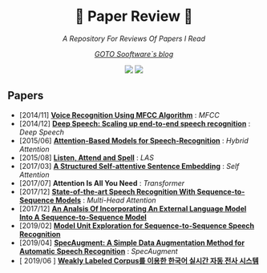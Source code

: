 # <h1 align="center">:star2: Paper Review :star2:</h1>
  
<p align=center><i> A Repository For Reviews Of Papers I Read </i></p>  
<p align=center><i> <a href = "https://sooftware.github.io/">  GOTO Sooftware`s blog   </a> </i></p>  
<p align=center><i> <img src="https://img.shields.io/badge/License-MIT-yellow"> <img src="https://img.shields.io/badge/contributors-welcome-yellowgreen"> </i></p>  
  
## Papers  
* \[2014/11\] [**Voice Recognition Using MFCC Algorithm**](https://blog.naver.com/sooftware/221661644808) : *MFCC*    
* \[2014/12\] [**Deep Speech: Scaling up end-to-end speech recognition**](https://github.com/sh951011/Paper-Review/blob/master/Review/Deep%20Speech-Scaling%20up%20end-to-end%20speech%20recognition.md) : *Deep Speech*  
* \[2015/06\] [**Attention-Based Models for Speech-Recognition**](https://github.com/sh951011/Paper-Review/blob/master/Review/Attention-Based%20Models%20for%20Speech%20Recognition.md) : *Hybrid Attention*  
* \[2015/08\] [**Listen, Attend and Spell**](https://github.com/sh951011/Paper-Review/blob/master/Review/Listen%2C%20Attend%20and%20Spell.md) : *LAS*  
* \[2017/03\] [**A Structured Self-attentive Sentence Embedding**](https://github.com/sh951011/Paper-Review/blob/master/Review/A%20Structured%20Self-attentive%20Sentence%20Embedding.md) : *Self Attention*
* \[2017/07\] **Attention Is All You Need** : *Transformer*
* \[2017/12\] [**State-of-the-art Speech Recognition With Sequence-to-Sequence Models**](https://github.com/sh951011/Paper-Review/blob/master/Review/State%20Of%20The%20Art%20Speech%20Recognition%20with%20Sequence%20to%20Sequence%20Models.md) : *Multi-Head Attention*
* \[2017/12\] [**An Analsis Of Incorporating An External Language Model Into A Sequence-to-Sequence Model**](https://github.com/sooftware/Paper-Review/blob/master/Review/An%20Analysis%20Of%20Incorporating%20An%20External%20Language%20Model%20Into%20A%20Sequence-to-Sequence%20Model.md)  
* \[2019/02\] [**Model Unit Exploration for Sequence-to-Sequence Speech Recognition**](https://github.com/sh951011/Paper-Review/blob/master/Review/Model%20Unit%20Exploration%20for%20Sequence-to-Sequence%20Speech%20Recognition.md)
* \[2019/04\] [**SpecAugment:  A Simple Data Augmentation Method for Automatic Speech Recognition**](https://github.com/sh951011/Paper-Review/blob/master/Review/A%20Simple%20Data%20Augmentation%20Method%20for%20Automatic%20Speech%20Recognition.md) : *SpecAugment*
* \[ 2019/06 \] [**Weakly Labeled Corpus를 이용한 한국어 실시간 자동 전사 시스템**](https://github.com/sooftware/Speech-Note/blob/master/Paper/Weakly%20Labeled%20Corpus%EB%A5%BC%20%EC%9D%B4%EC%9A%A9%ED%95%9C%20%ED%95%9C%EA%B5%AD%EC%96%B4%20%EC%8B%A4%EC%8B%9C%EA%B0%84%20%EC%9E%90%EB%8F%99%20%EC%A0%84%EC%82%AC%20%EC%8B%9C%EC%8A%A4%ED%85%9C.md)
